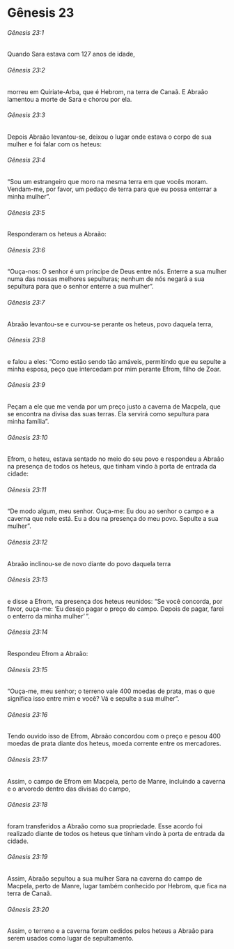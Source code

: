 # Gênesis 23

###### Gênesis 23:1

Quando Sara estava com 127 anos de idade,

###### Gênesis 23:2

morreu em Quiriate-Arba, que é Hebrom, na terra de Canaã. E Abraão lamentou a morte de Sara e chorou por ela.

###### Gênesis 23:3

Depois Abraão levantou-se, deixou o lugar onde estava o corpo de sua mulher e foi falar com os heteus:

###### Gênesis 23:4

“Sou um estrangeiro que moro na mesma terra em que vocês moram. Vendam-me, por favor, um pedaço de terra para que eu possa enterrar a minha mulher”.

###### Gênesis 23:5

Responderam os heteus a Abraão:

###### Gênesis 23:6

“Ouça-nos: O senhor é um príncipe de Deus entre nós. Enterre a sua mulher numa das nossas melhores sepulturas; nenhum de nós negará a sua sepultura para que o senhor enterre a sua mulher”.

###### Gênesis 23:7

Abraão levantou-se e curvou-se perante os heteus, povo daquela terra,

###### Gênesis 23:8

e falou a eles: “Como estão sendo tão amáveis, permitindo que eu sepulte a minha esposa, peço que intercedam por mim perante Efrom, filho de Zoar.

###### Gênesis 23:9

Peçam a ele que me venda por um preço justo a caverna de Macpela, que se encontra na divisa das suas terras. Ela servirá como sepultura para minha família”.

###### Gênesis 23:10

Efrom, o heteu, estava sentado no meio do seu povo e respondeu a Abraão na presença de todos os heteus, que tinham vindo à porta de entrada da cidade:

###### Gênesis 23:11

“De modo algum, meu senhor. Ouça-me: Eu dou ao senhor o campo e a caverna que nele está. Eu a dou na presença do meu povo. Sepulte a sua mulher”.

###### Gênesis 23:12

Abraão inclinou-se de novo diante do povo daquela terra

###### Gênesis 23:13

e disse a Efrom, na presença dos heteus reunidos: “Se você concorda, por favor, ouça-me: ‘Eu desejo pagar o preço do campo. Depois de pagar, farei o enterro da minha mulher’ ”.

###### Gênesis 23:14

Respondeu Efrom a Abraão:

###### Gênesis 23:15

“Ouça-me, meu senhor; o terreno vale 400 moedas de prata, mas o que significa isso entre mim e você? Vá e sepulte a sua mulher”.

###### Gênesis 23:16

Tendo ouvido isso de Efrom, Abraão concordou com o preço e pesou 400 moedas de prata diante dos heteus, moeda corrente entre os mercadores.

###### Gênesis 23:17

Assim, o campo de Efrom em Macpela, perto de Manre, incluindo a caverna e o arvoredo dentro das divisas do campo,

###### Gênesis 23:18

foram transferidos a Abraão como sua propriedade. Esse acordo foi realizado diante de todos os heteus que tinham vindo à porta de entrada da cidade.

###### Gênesis 23:19

Assim, Abraão sepultou a sua mulher Sara na caverna do campo de Macpela, perto de Manre, lugar também conhecido por Hebrom, que fica na terra de Canaã.

###### Gênesis 23:20

Assim, o terreno e a caverna foram cedidos pelos heteus a Abraão para serem usados como lugar de sepultamento.

